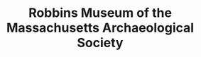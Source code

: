 ---
layout: repo
title: "Robbins Museum of the Massachusetts Archaeological Society"
id: 17983
permalink: repos/17983/
---